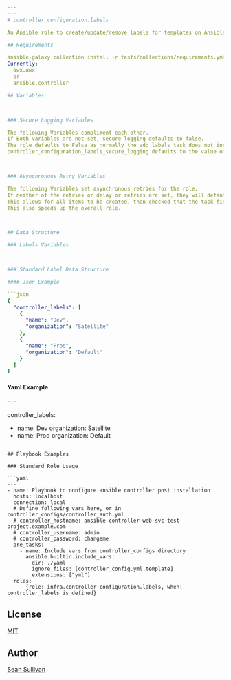 ```yaml
---
---
# controller_configuration.labels

An Ansible role to create/update/remove labels for templates on Ansible Controller.

## Requirements

ansible-galaxy collection install -r tests/collections/requirements.yml to be installed
Currently:
  awx.awx
  or
  ansible.controller

## Variables



### Secure Logging Variables

The following Variables compliment each other.
If Both variables are not set, secure logging defaults to false.
The role defaults to False as normally the add labels task does not include sensitive information.
controller_configuration_labels_secure_logging defaults to the value of controller_configuration_secure_logging if it is not explicitly called. This allows for secure logging to be toggled for the entire suite of configuration roles with a single variable, or for the user to selectively use it.



### Asynchronous Retry Variables

The following Variables set asynchronous retries for the role.
If neither of the retries or delay or retries are set, they will default to their respective defaults.
This allows for all items to be created, then checked that the task finishes successfully.
This also speeds up the overall role.



## Data Structure

### Labels Variables



### Standard Label Data Structure

#### Json Example

```json
{
  "controller_labels": [
    {
      "name": "Dev",
      "organization": "Satellite"
    },
    {
      "name": "Prod",
      "organization": "Default"
    }
  ]
}

```

#### Yaml Example

```yaml
---
```

controller_labels:
  - name: Dev
    organization: Satellite
  - name: Prod
    organization: Default

```

## Playbook Examples

### Standard Role Usage

```yaml
---
- name: Playbook to configure ansible controller post installation
  hosts: localhost
  connection: local
  # Define following vars here, or in controller_configs/controller_auth.yml
  # controller_hostname: ansible-controller-web-svc-test-project.example.com
  # controller_username: admin
  # controller_password: changeme
  pre_tasks:
    - name: Include vars from controller_configs directory
      ansible.builtin.include_vars:
        dir: ./yaml
        ignore_files: [controller_config.yml.template]
        extensions: ["yml"]
  roles:
    - {role: infra.controller_configuration.labels, when: controller_labels is defined}
```

## License

[MIT](https://github.com/redhat-cop/controller_configuration#licensing)

## Author

[Sean Sullivan](https://github.com/sean-m-sullivan)
